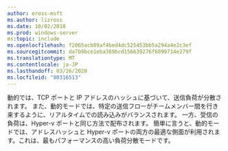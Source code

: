 ```yaml
---
author: eross-msft
ms.author: lizross
ms.date: 10/02/2018
ms.prod: windows-server
ms:topic: include
ms.openlocfilehash: f2065acb89af4bed4dc525453bb5a294a4e2c3ef
ms.sourcegitcommit: da7b9bce1eba369bcd156639276f6899714e279f
ms.translationtype: MT
ms.contentlocale: ja-JP
ms.lasthandoff: 03/26/2020
ms.locfileid: "80316513"
---
```

動的では、TCP ポートと IP アドレスのハッシュに基づいて、送信負荷が分散されます。 また、動的モードでは、特定の送信フローがチームメンバー間を行き来するように、リアルタイムでの読み込みがバランスされます。 一方、受信の負荷は、Hyper-v ポートと同じ方法で配布されます。 簡単に言うと、動的モードでは、アドレスハッシュと Hyper-v ポートの両方の最適な側面が利用されます。これは、最もパフォーマンスの高い負荷分散モードです。 

